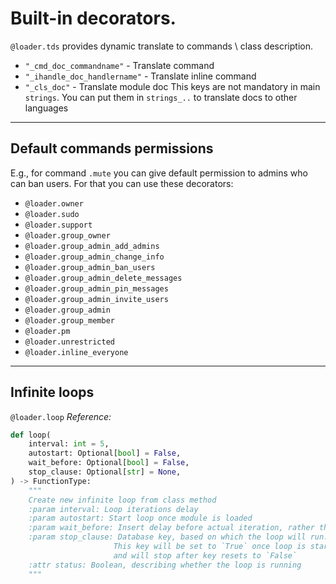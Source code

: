 # Built-in decorators.
`@loader.tds` provides dynamic translate to commands \ class description.
- `"_cmd_doc_commandname"` - Translate command
- `"_ihandle_doc_handlername"` - Translate inline command
- `"_cls_doc"` - Translate module doc
This keys are not mandatory in main `strings`. You can put them in `strings_..` to translate docs to other languages
---
## Default commands permissions
E.g., for command `.mute` you can give default permission to admins who can ban users. For that you can use these decorators:
- `@loader.owner`
- `@loader.sudo`
- `@loader.support`
- `@loader.group_owner`
- `@loader.group_admin_add_admins`
- `@loader.group_admin_change_info`
- `@loader.group_admin_ban_users`
- `@loader.group_admin_delete_messages`
- `@loader.group_admin_pin_messages`
- `@loader.group_admin_invite_users`
- `@loader.group_admin`
- `@loader.group_member`
- `@loader.pm`
- `@loader.unrestricted`
- `@loader.inline_everyone`
---
## Infinite loops
`@loader.loop`
*Reference:*
```python
def loop(
    interval: int = 5,
    autostart: Optional[bool] = False,
    wait_before: Optional[bool] = False,
    stop_clause: Optional[str] = None,
) -> FunctionType:
    """
    Create new infinite loop from class method
    :param interval: Loop iterations delay
    :param autostart: Start loop once module is loaded
    :param wait_before: Insert delay before actual iteration, rather than after
    :param stop_clause: Database key, based on which the loop will run.
                       This key will be set to `True` once loop is started,
                       and will stop after key resets to `False`
    :attr status: Boolean, describing whether the loop is running
    """
```